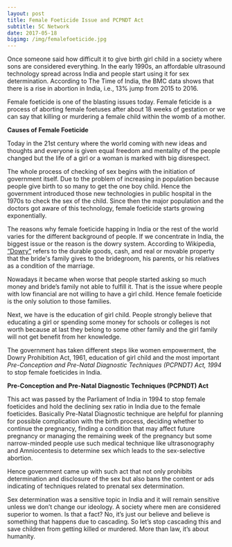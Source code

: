 ```yaml
---
layout: post
title: Female Foeticide Issue and PCPNDT Act
subtitle: 5C Network
date: 2017-05-18
bigimg: /img/femalefoeticide.jpg
---
```


Once someone said how difficult it to give birth girl child in a society where sons are considered everything. In the early 1990s, an affordable ultrasound technology spread across India and people start using it for sex determination. According to The Time of India, the BMC data shows that there is a rise in abortion in India, i.e., 13% jump from 2015 to 2016.   

Female foeticide is one of the blasting issues today. Female feticide is a process of aborting female foetuses after about 18 weeks of gestation or we can say that killing or murdering a female child within the womb of a mother. 

**Causes of Female Foeticide**

Today in the 21st century where the world coming with new ideas and thoughts and everyone is given equal freedom and mentality of the people changed but the life of a girl or a woman is marked with big disrespect. 

The whole process of checking of sex begins with the initiation of government itself. Due to the problem of increasing in population because people give birth to so many to get the one boy child. Hence the government introduced those new technologies in public hospital in the 1970s to check the sex of the child. Since then the major population and the doctors got aware of this technology, female foeticide starts growing exponentially.

The reasons why female foeticide happing in India or the rest of the world varies for the different background of people. If we concentrate in India, the biggest issue or the reason is the dowry system. According to Wikipedia, [“Dowry”](https://en.wikipedia.org/wiki/Dowry_system_in_India) refers to the durable goods, cash, and real or movable property that the bride's family gives to the bridegroom, his parents, or his relatives as a condition of the marriage. 

Nowadays it became when worse that people started asking so much money and bride’s family not able to fulfill it. That is the issue where people with low financial are not willing to have a girl child.  Hence female foeticide is the only solution to those families. 

Next, we have is the education of girl child. People strongly believe that educating a girl or spending some money for schools or colleges is not worth because at last they belong to some other family and the girl family will not get benefit from her knowledge.

The government has taken different steps like women empowerment, the Dowry Prohibition Act, 1961, education of girl child and the most important _Pre-Conception and Pre-Natal Diagnostic Techniques (PCPNDT) Act, 1994_ to stop female foeticides in India. 

**Pre-Conception and Pre-Natal Diagnostic Techniques (PCPNDT) Act**

This act was passed by the Parliament of India in 1994 to stop female foeticides and hold the declining sex ratio in India due to the female foeticides. Basically Pre-Natal Diagnostic technique are helpful for planning for possible complication with the birth process, deciding whether to continue the pregnancy, finding a condition that may affect  future pregnancy or managing the remaining week of the pregnancy but some narrow-minded people use such medical technique like ultrasonography and Amniocentesis to determine sex which leads to the sex-selective abortion. 

Hence government came up with such act that not only prohibits determination and disclosure of the sex but also bans the content or ads indicating of techniques related to prenatal sex determination. 
 
Sex determination was a sensitive topic in India and it will remain sensitive unless we don’t change our ideology. A society where men are considered superior to women. Is that a fact? No, it’s just our believe and believe is something that happens due to cascading.  So let’s stop cascading this and save children from getting killed or murdered. More than law, it’s about humanity.  
